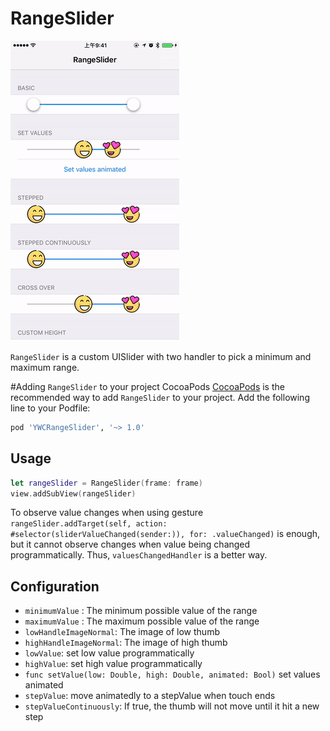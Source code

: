 # RangeSlider
![showcase gif](https://raw.githubusercontent.com/Andy1984/RangeSlider/master/showcase.gif)

`RangeSlider` is a custom UISlider with two handler to pick a minimum and maximum range.

#Adding `RangeSlider` to your project
CocoaPods
[CocoaPods](http://cocoapods.org) is the recommended way to add `RangeSlider` to your project.
Add the following line to your Podfile:

```ruby
pod 'YWCRangeSlider', '~> 1.0'
```
## Usage
```swift
let rangeSlider = RangeSlider(frame: frame)
view.addSubView(rangeSlider)
```
To observe value changes when using gesture
`rangeSlider.addTarget(self, action: #selector(sliderValueChanged(sender:)), for: .valueChanged)`
is enough, but it cannot observe changes when value being changed programmatically. Thus, `valuesChangedHandler` is a better way.

## Configuration
* `minimumValue` : The minimum possible value of the range
* `maximumValue` : The maximum possible value of the range
* `lowHandleImageNormal`: The image of low thumb
* `highHandleImageNormal`: The image of high thumb
* `lowValue`: set low value programmatically
* `highValue`: set high value programmatically
* `func setValue(low: Double, high: Double, animated: Bool)` set values animated
* `stepValue`: move animatedly to a stepValue when touch ends
* `stepValueContinuously`: If true, the thumb will not move until it hit a new step